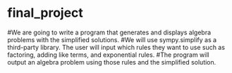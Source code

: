 # final_project
#We are going to write a program that generates and displays algebra problems with the simplified solutions.
#We will use sympy.simplify as a third-party library.  The user will input which rules they want to use such as factoring, adding like terms, and exponential rules.
#The program will output an algebra problem using those rules and the simplified solution.